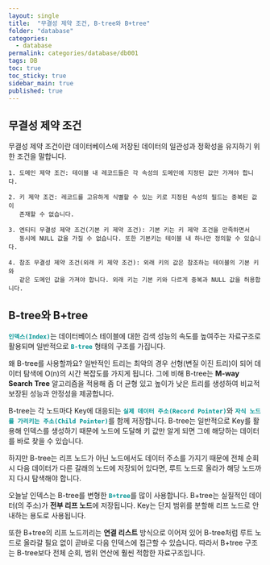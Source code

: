 ```yaml
---
layout: single
title:  "무결성 제약 조건, B-tree와 B+tree"
folder: "database"
categories:
  - database
permalink: categories/database/db001
tags: DB
toc: true
toc_sticky: true
sidebar_main: true
published: true
---
```


## 무결성 제약 조건
무결성 제약 조건이란 데이터베이스에 저장된 데이터의 일관성과 정확성을 유지하기 위한 조건을 말합니다.

	1. 도메인 제약 조건: 테이블 내 레코드들은 각 속성의 도메인에 지정된 값만 가져야 합니다.
    
    2. 키 제약 조건: 레코드를 고유하게 식별할 수 있는 키로 지정된 속성의 필드는 중복된 값이
       존재할 수 없습니다.
    
	3. 엔티티 무결성 제약 조건(기본 키 제약 조건): 기본 키는 키 제약 조건을 만족하면서
       동시에 NULL 값을 가질 수 없습니다. 또한 기본키는 테이블 내 하나만 정의할 수 있습니다.
    
	4. 참조 무결성 제약 조건(외래 키 제약 조건): 외래 키의 값은 참조하는 테이블의 기본 키와
       같은 도메인 값을 가져야 합니다. 외래 키는 기본 키와 다르게 중복과 NULL 값을 허용합니다.

## B-tree와 B+tree
<span style="color: rgb(3, 150, 150); font-weight: bold;">`인덱스(Index)`</span>는 데이터베이스 테이블에 대한 검색 성능의 속도를 높여주는 자료구조로 활용되며 일반적으로 <span style="color: rgb(3, 150, 150); font-weight: bold;">`B-tree`</span> 형태의 구조를 가집니다.

왜 B-tree를 사용할까요? 일반적인 트리는 최악의 경우 선형(변질 이진 트리)이 되어 데이터 탐색에 O(n)의 시간 복잡도를 가지게 됩니다. 그에 비해 B-tree는 **M-way Search Tree** 알고리즘을 적용해 좀 더 균형 있고 높이가 낮은 트리를 생성하여 비교적 보장된 성능과 안정성을 제공합니다.

B-tree는 각 노드마다 Key에 대응되는 <span style="color: rgb(3, 150, 150); font-weight: bold;">`실제 데이터 주소(Record Pointer)`</span>와 <span style="color: rgb(3, 150, 150); font-weight: bold;">`자식 노드를 가리키는 주소(Child Pointer)`</span>를 함께 저장합니다. B-tree는 일반적으로 Key를 활용해 인덱스를 생성하기 때문에 노드에 도달해 키 값만 알게 되면 그에 해당하는 데이터를 바로 찾을 수 있습니다.

하지만 B-tree는 리프 노드가 아닌 노드에서도 데이터 주소를 가지기 때문에 전체 순회 시 다음 데이터가 다른 갈래의 노드에 저장되어 있다면, 루트 노드로 올라가 해당 노드까지 다시 탐색해야 합니다.

오늘날 인덱스는 B-tree를 변형한 <span style="color: rgb(3, 150, 150); font-weight: bold;">`B+tree`</span>를 많이 사용합니다. B+tree는 실질적인 데이터(의 주소)가 **전부 리프 노드**에 저장됩니다. Key는 단지 범위를 분할해 리프 노드로 안내하는 용도로 사용됩니다.

또한 B+tree의 리프 노드끼리는 **연결 리스트** 방식으로 이어져 있어 B-tree처럼 루트 노드로 올라갈 필요 없이 곧바로 다음 인덱스에 접근할 수 있습니다. 따라서 B+tree 구조는 B-tree보다 전체 순회, 범위 연산에 훨씬 적합한 자료구조입니다.